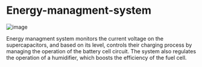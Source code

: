 # Energy-managment-system


![image](https://github.com/user-attachments/assets/1946a808-cb3d-458c-a27d-a560769cab36)



Energy managment system monitors the current voltage on the supercapacitors, and based on its level, controls their charging process by managing the operation of the battery cell circuit.
The system also regulates the operation of a humidifier, which boosts the efficiency of the fuel cell.
